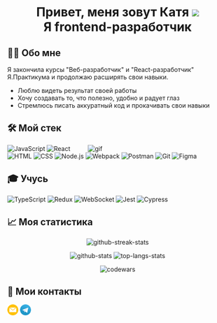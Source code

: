 <h1 align="center">Привет, меня зовут Катя <img src="https://media.giphy.com/media/hvRJCLFzcasrR4ia7z/giphy.gif" width="30px"> <br> Я frontend-разработчик</h1>

## 👩‍💻 Обо мне

Я закончила курсы "Веб-разработчик" и "React-разработчик" Я.Практикума и продолжаю расширять свои навыки.

* Люблю видеть результат своей работы
* Хочу создавать то, что полезно, удобно и радует глаз
* Стремлюсь писать аккуратный код и прокачивать свои навыки

## 🛠️ Мой стек

<img src="https://media.giphy.com/media/L1R1tvI9svkIWwpVYr/giphy.gif" alt="gif" width="320px" align="right"/>
<p>
<img src="https://img.shields.io/badge/JavaScript-grey?logo=javascript&style=plastic" alt="JavaScript"/>
<img src="https://img.shields.io/badge/React-grey?logo=react&style=plastic" alt="React" width="100px"/>
<img src="https://img.shields.io/badge/HTML-grey?logo=html5&style=plastic" alt="HTML" width="100px"/>
<img src="https://img.shields.io/badge/CSS-grey?logo=css3&logoColor=blue&style=plastic" alt="CSS" width="100px"/>
<img src="https://img.shields.io/badge/Node.js-grey?logo=node.js&style=plastic" alt="Node.js" width="100px"/>
<img src="https://img.shields.io/badge/Webpack-grey?logo=webpack&style=plastic" alt="Webpack" width="100px"/>
<img src="https://img.shields.io/badge/Postman-grey?logo=postman&style=plastic" alt="Postman" width="100px"/>
<img src="https://img.shields.io/badge/Git-grey?logo=git&style=plastic" alt="Git" width="100px"/>
<img src="https://img.shields.io/badge/Figma-grey?logo=figma&logoColor=violet&style=plastic" alt="Figma" width="100px"/>
</p>

## 🎓 Учусь

<p>
<img src="https://img.shields.io/badge/TypeScript-grey?logo=typescript&style=plastic" alt="TypeScript" width="100px"/>
<img src="https://img.shields.io/badge/Redux-grey?logo=redux&style=plastic" alt="Redux" width="100px"/>
<img src="https://img.shields.io/badge/WebSocket-grey?logo=websocket&style=plastic" alt="WebSocket" width="100px"/>
<img src="https://img.shields.io/badge/Jest-grey?logo=jest&logoColor=orange&style=plastic" alt="Jest" width="100px"/>
<img src="https://img.shields.io/badge/Cypress-grey?logo=cypress&logoColor=green&style=plastic" alt="Cypress" width="100px"/>
</p>

## 📈 Моя статистика

<p align="center"><img src="http://github-readme-streak-stats.herokuapp.com?user=ketrindan&theme=dark&background=000000" alt="github-streak-stats" /></p>

<p align="center"><img src="https://github-readme-stats-nine-mu-27.vercel.app/api?username=ketrindan&show_icons=true&theme=dark&background=000000" height="170px" alt="github-stats"/>&nbsp;<img src="https://github-readme-stats-nine-mu-27.vercel.app/api/top-langs/?username=ketrindan&layout=compact&theme=dark&background=000000" height="170px" alt="top-langs-stats"/></p>

<p align="center"><img src="https://www.codewars.com/users/KetrinDan/badges/large" alt="codewars"/></p>

## 📧 Мои контакты

<p>
<a href="mailto:keitilins@yandex.ru"><img src="./icons/email.png" width="25px" alt="Email"/></a>
<a href="https://t.me/ketrin_dan"><img src="https://github.com/github/explore/blob/main/topics/telegram/telegram.png?raw=true" width="25px" alt="Telegram"/></a>
</p>

